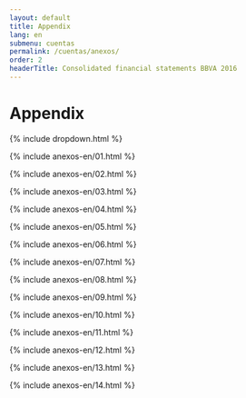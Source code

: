 ```yaml
---
layout: default
title: Appendix
lang: en
submenu: cuentas
permalink: /cuentas/anexos/
order: 2
headerTitle: Consolidated financial statements BBVA 2016
---
```


# Appendix

{% include dropdown.html %}

{% include anexos-en/01.html %}

{% include anexos-en/02.html %}

{% include anexos-en/03.html %}

{% include anexos-en/04.html %}

{% include anexos-en/05.html %}

{% include anexos-en/06.html %}

{% include anexos-en/07.html %}

{% include anexos-en/08.html %}

{% include anexos-en/09.html %}

{% include anexos-en/10.html %}

{% include anexos-en/11.html %}

{% include anexos-en/12.html %}

{% include anexos-en/13.html %}

{% include anexos-en/14.html %}






